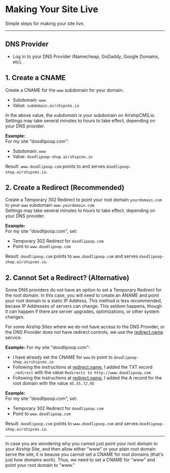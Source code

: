 # Making Your Site Live
Simple steps for making your site live.

---

## DNS Provider
- Log in to your DNS Provider (Namecheap, GoDaddy, Google Domains, etc).

## 1. Create a CNAME
Create a CNAME for the `www` subdomain for your domain:  
- Subdomain: `www`
- Value: `subdomain.airshipcms.io`

In the above value, the _subdomain_ is your subdomain on AirshipCMS.io.  
Settings may take several minutes to hours to take effect, depending on your DNS provider.  

**Example:**  
For my site "doodlipoop.com":  
- Subdomain: `www`
- Value: `doodlipoop-shop.airshipcms.io`  

Result: `www.doodlipoop.com` points to and serves `doodlipoop-shop.airshipcms.io`.  
  
## 2. Create a Redirect (Recommended)
Create a Temporary 302 Redirect to point your root domain `yourdomain.com` to your `www` subdomain `www.yourdomain.com`  
Settings may take several minutes to hours to take effect, depending on your DNS provider.  

**Example:**  
For my site "doodlipoop.com", set:
- Temporary 302 Redirect for `doodlipoop.com`
- Point to `www.doodlipoop.com`

Result: `doodlipoop.com` points to `www.doodlipoop.com` and serves `doodlipoop-shop.airshipcms.io`.

## 2. Cannot Set a Redirect? (Alternative)
Some DNS providers do not have an option to set a Temporary Redirect for the root domain. In this case, you will need to create an ANAME and point your root domain to a static IP Address. This method is less recommended, becase IP Addresses of servers can change. This seldom happens, though it _can_ happen if there are server upgrades, optimizations, or other system changes.

For some Airship Sites where we do not have access to the DNS Provider, or the DNS Provider does not have redirect controls, we use the [redirect.name](http://redirect.name) service.

**Example:**
For my site "doodlipoop.com":
- I have already set the CNAME for `www` to point to `doodlipoop-shop.airshipcms.io`
- Following the instructions at [redirect.name](http://redirect.name), I added the TXT record `_redirect` with the value `Redirects to http://www.doodlipoop.com`
- Following the instructions at [redirect.name](http://redirect.name), I added the A record for the root domain with the value `45.55.72.95`

**Example:**  
For my site "doodlipoop.com", set:
- Temporary 302 Redirect for `doodlipoop.com`
- Point to `www.doodlipoop.com`

Result: `doodlipoop.com` points to `www.doodlipoop.com` and serves `doodlipoop-shop.airshipcms.io`.

---

In case you are wondering why you cannot just point your root domain to your Airship Site, and then allow either "www" or your plain root domain serve the site, it is beause you cannot set a CNAME for root domains (that's just how domains work). Thus, we need to set a CNAME for "www" and point your root domain to "www."


